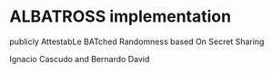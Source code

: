 # ALBATROSS implementation

publicly AttestabLe BATched Randomness based On Secret Sharing

 Ignacio Cascudo and Bernardo David
